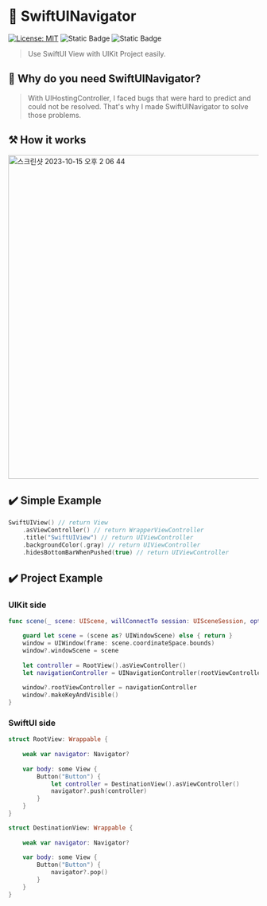 # 🧭 SwiftUINavigator

[![License: MIT](https://img.shields.io/badge/License-MIT-yellow.svg)](https://opensource.org/licenses/MIT)
![Static Badge](https://img.shields.io/badge/iOS-v13-blue)
![Static Badge](https://img.shields.io/badge/Swift-5.4-orange)

> Use SwiftUI View with UIKit Project easily.

## 🤔 Why do you need SwiftUINavigator?
> With UIHostingController, I faced bugs that were hard to predict and could not be resolved. That's why I made SwiftUINavigator to solve those problems.

## ⚒️ How it works
<img width="650" alt="스크린샷 2023-10-15 오후 2 06 44" src="https://github.com/insub4067/SwiftUINavigator/assets/85481204/0193a95a-bdbd-4df8-ad4d-fedec2ef0b4d">

## ✔️ Simple Example
```swift
SwiftUIView() // return View
    .asViewController() // return WrapperViewController
    .title("SwiftUIView") // return UIViewController
    .backgroundColor(.gray) // return UIViewController
    .hidesBottomBarWhenPushed(true) // return UIViewController
```

## ✔️ Project Example

### UIKit side
```swift
func scene(_ scene: UIScene, willConnectTo session: UISceneSession, options connectionOptions: UIScene.ConnectionOptions) {

    guard let scene = (scene as? UIWindowScene) else { return }
    window = UIWindow(frame: scene.coordinateSpace.bounds)
    window?.windowScene = scene
    
    let controller = RootView().asViewController()
    let navigationController = UINavigationController(rootViewController: controller)
    
    window?.rootViewController = navigationController
    window?.makeKeyAndVisible()
}
```

### SwiftUI side
```swift
struct RootView: Wrappable {
    
    weak var navigator: Navigator?
    
    var body: some View {
        Button("Button") {
            let controller = DestinationView().asViewController()
            navigator?.push(controller)
        }
    }
}

struct DestinationView: Wrappable {
    
    weak var navigator: Navigator?
    
    var body: some View {
        Button("Button") {
            navigator?.pop()
        }
    }
}
```
